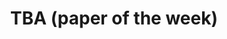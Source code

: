 ---
layout : null
title : "TBA (paper of the week)"
speaker : "Josselin Enet"
start : "0930"
end : "1000"
---